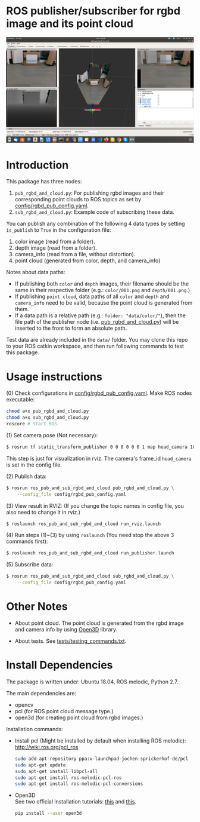 # ROS publisher/subscriber for rgbd image and its point cloud 

![](doc/rviz_demo.png)

# Introduction
This package has three nodes:
1. `pub_rgbd_and_cloud.py`: For publishing rgbd images and their corresponding point clouds to ROS topics as set by [config/rgbd_pub_config.yaml](config/rgbd_pub_config.yaml).
2. `sub_rgbd_and_cloud.py`: Example code of subscribing these data.

You can publish any combination of the following 4 data types by setting `is_publish` to `True` in the configuration file:
1. color image (read from a folder).
2. depth image (read from a folder).
3. camera_info (read from a file, without distortion).
4. point cloud (generated from color, depth, and camera_info)

Notes about data paths:
  * If publishing both `color` and `depth` images, their filename should be the same in their respective folder (e.g.: `color/001.png` and `depth/001.png`.)
  * If publishing `point cloud`, data paths of all `color` and `depth` and `camera_info` need to be valid, because the point cloud is generated from them.
  * If a data path is a relative path (e.g.: `folder: "data/color/"`), then the file path of the publisher node (i.e. [pub_rgbd_and_cloud.py](pub_rgbd_and_cloud.py)) will be inserted to the front to form an absolute path.
  

Test data are already included in the `data/` folder. You may clone this repo to your ROS catkin workspace, and then run following commands to test this package.



# Usage instructions

(0) Check configurations in [config/rgbd_pub_config.yaml](config/rgbd_pub_config.yaml).
    Make ROS nodes executable:
``` bash
chmod a+x pub_rgbd_and_cloud.py
chmod a+x sub_rgbd_and_cloud.py
roscore # Start ROS.
```

(1) Set camera pose (Not necessary):
``` bash
$ rosrun tf static_transform_publisher 0 0 0 0 0 0 1 map head_camera 10
```
This step is just for visualization in rviz. The camera's frame_id `head_camera` is set in the config file.


(2) Publish data:
``` bash
$ rosrun ros_pub_and_sub_rgbd_and_cloud pub_rgbd_and_cloud.py \
    --config_file config/rgbd_pub_config.yaml
```


(3) View result in RVIZ:
(If you change the topic names in config file, you also need to change it in rviz.)
``` bash
$ roslaunch ros_pub_and_sub_rgbd_and_cloud run_rviz.launch 
```


(4) Run steps (1)~(3) by using `roslaunch` (You need stop the above 3 commands first):
``` bash
$ roslaunch ros_pub_and_sub_rgbd_and_cloud run_publisher.launch
```


(5) Subscribe data:
``` bash
$ rosrun ros_pub_and_sub_rgbd_and_cloud sub_rgbd_and_cloud.py \
    --config_file config/rgbd_pub_config.yaml
```

# Other Notes

* About point cloud.
    The point cloud is generated from the rgbd image and camera info by using [Open3D](https://github.com/intel-isl/Open3D) library.

* About tests.
    See [tests/testing_commands.txt](tests/testing_commands.txt).

# Install Dependencies
The package is written under: Ubuntu 18.04, ROS melodic, Python 2.7.

The main dependencies are:
* opencv
* pcl (for ROS point cloud message type.)
* open3d (for creating point cloud from rgbd images.)

Installation commands:
* Install pcl (Might be installed by default when installing ROS melodic):
    http://wiki.ros.org/pcl_ros  
    ``` bash
    sudo add-apt-repository ppa:v-launchpad-jochen-sprickerhof-de/pcl  
    sudo apt-get update  
    sudo apt-get install libpcl-all  
    sudo apt-get install ros-melodic-pcl-ros  
    sudo apt-get install ros-melodic-pcl-conversions    
    ```

* Open3D  
    See two official installation tutorials: [this](http://www.open3d.org/docs/getting_started.html) and [this](http://www.open3d.org/docs/compilation.html).
    ``` bash
    pip install --user open3d
    ```
